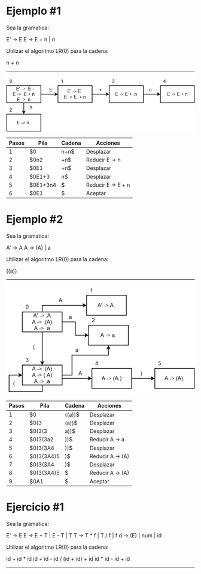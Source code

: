 # Ejemplo #1

Sea la gramatica:

E' -> E
E -> E + n | n

Utilizar el algoritmo LR(0) para la cadena:

n + n

---

![lr0E](lr0-E.png)

| Pasos | Pila     | Cadena | Acciones           |
| ----- | -------- | ------ | ------------------ |
| 1     | $0       | n+n$   | Desplazar          |
| 2     | $0n2     | +n$    | Reducir E -> n     |
| 3     | $0E1     | +n$    | Desplazar          |
| 4     | $0E1+3   | n$     | Desplazar          |
| 5     | $0E1+3n4 | $      | Reducir E -> E + n |
| 6     | $0E1     | $      | Aceptar            |

# Ejemplo #2

Sea la gramatica:

A' -> A
A -> (A) | a

Utilizar el algoritmo LR(0) para la cadena:

((a))

---


![lr0A](lr0-A.png)

| Pasos | Pila       | Cadena | Acciones         |
| ----- | ---------- | ------ | ---------------- |
| 1     | $0         | ((a))$ | Desplazar        |
| 2     | $0(3       | (a))$  | Desplazar        |
| 3     | $0(3(3     | a))$   | Desplazar        |
| 4     | $0(3(3a2   | ))$    | Reducir A -> a   |
| 5     | $0(3(3A4   | ))$    | Desplazar        |
| 6     | $0(3(3A4)5 | )$     | Reducir A -> (A) |
| 7     | $0(3(3A4   | )$     | Desplazar        |
| 8     | $0(3(3A4)5 | $      | Reducir A -> (A) |
| 9     | $0A1       | $      | Aceptar          |

# Ejercicio #1

Sea la gramatica:

E' -> E
E -> E + T | E - T | T
T -> T \* f | T / f | f
d -> (E) | num | id

Utilizar el algoritmo LR(0) para la cadena:

id + id \* id
id + id - id / (id + id) + id
id \* id - id + id

---